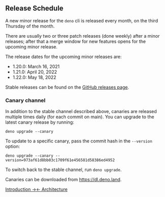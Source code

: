 ## Release Schedule

A new minor release for the `deno` cli is released every month, on the third
Thursday of the month.

There are usually two or three patch releases (done weekly) after a minor
releases; after that a merge window for new features opens for the upcoming
minor release.

The release dates for the upcoming minor releases are:

- 1.20.0: March 16, 2021
- 1.21.0: April 20, 2022
- 1.22.0: May 18, 2022

Stable releases can be found on the
[GitHub releases page](https://github.com/denoland/deno/releases).

### Canary channel

In addition to the stable channel described above, canaries are released
multiple times daily (for each commit on main). You can upgrade to the latest
canary release by running:

```
deno upgrade --canary
```

To update to a specific canary, pass the commit hash in the `--version` option:

```
deno upgrade --canary --version=973af61d8bb03c1709f61e456581d58386ed4952
```

To switch back to the stable channel, run `deno upgrade`.

Canaries can be downloaded from https://dl.deno.land.


[Introduction →](./introduction.md)[← Architecture](./contributing/architecture.md)